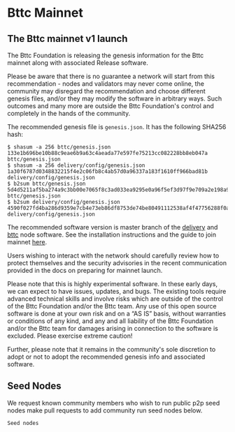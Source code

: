 # Bttc Mainnet

## The Bttc mainnet v1 launch

The Bttc Foundation is releasing the genesis information for the Bttc mainnet along with associated Release software.

Please be aware that there is no guarantee a network will start from this recommendation - nodes and validators may never come online, the community may disregard the recommendation and choose different genesis files, and/or they may modify the software in arbitrary ways. Such outcomes and many more are outside the Bttc Foundation's control and completely in the hands of the community.

The recommended genesis file is `genesis.json`. It has the following SHA256 hash:

```
$ shasum -a 256 bttc/genesis.json 
133e1b696be10b88c9eae6b9a63c4aeada77e597fe75213cc082228bb8eb047a  bttc/genesis.json
$ shasum -a 256 delivery/config/genesis.json
1a30f6787d0348832215f4e2c06fb8c4ab57d0a96337a183f1610ff966bad81b  delivery/config/genesis.json
$ b2sum bttc/genesis.json 
5d4d5211af5ba274a9c3bb00e7065f8c3ad033ea9295e0a96f5ef3d97f9e709a2e198a960c157d1864c980f02216b31c7ffd127a76002138b1d0cad84fdd6908  bttc/genesis.json
$ b2sum delivery/config/genesis.json
4590f027fd4ba286d9359e7cb4e73eb86df8753de74be80491112538af4f47756288f0af38efb23bfaabe291066ba98b2cb839396bf1d2b1d7211648947bb3d5  delivery/config/genesis.json
```


The recommended software version is master branch of the [delivery](https://github.com/bttcprotocol/delivery) and [bttc](https://github.com/bttcprotocol/bttc) node software. See the installation instructions and the guide to join mainnet [here](https://doc.bt.io/docs/node/build-fullnode).

Users wishing to interact with the network should carefully review how to protect themselves and the security advisories in the recent communication provided in the docs on preparing for mainnet launch.

Please note that this is highly experimental software. In these early days, we can expect to have issues, updates, and bugs. The existing tools require advanced technical skills and involve risks which are outside of the control of the Bttc Foundation and/or the Bttc team. Any use of this open source software is done at your own risk and on a “AS IS” basis, without warranties or conditions of any kind, and any and all liability of the Bttc Foundation and/or the Bttc team for damages arising in connection to the software is excluded. Please exercise extreme caution!

Further, please note that it remains in the community's sole discretion to adopt or not to adopt the recommended genesis info and associated software. 

## Seed Nodes
We request known community members who wish to run public p2p seed nodes make pull requests to add community run seed nodes below.
```
Seed nodes
```
